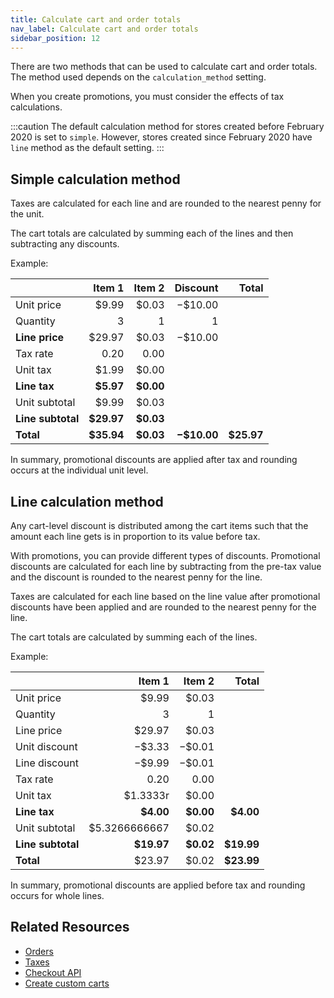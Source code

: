 ```yaml
---
title: Calculate cart and order totals
nav_label: Calculate cart and order totals
sidebar_position: 12
---
```


There are two methods that can be used to calculate cart and order totals. The method used depends on the `calculation_method` setting.

When you create promotions, you must consider the effects of tax calculations.

:::caution
The default calculation method for stores created before February 2020 is set to `simple`. However, stores created since February 2020 have `line` method as the default setting.
:::

## Simple calculation method

Taxes are calculated for each line and are rounded to the nearest penny for the unit.

The cart totals are calculated by summing each of the lines and then subtracting any discounts.

Example:

|                 |     Item 1 |    Item 2 |  Discount |   Total   |
| :-------------- | ---------: | --------: | --------: | ---------: |
| Unit price      |      $9.99 |     $0.03 |   −$10.00 |           |
| Quantity        |          3 |         1 |         1 |           |
| **Line price**  |     $29.97 |     $0.03 |   −$10.00 |           |
| Tax rate        |       0.20 |      0.00 |           |           |
| Unit tax        |      $1.99 |     $0.00 |           |           |
| **Line tax**    |  **$5.97** | **$0.00** |           |           |
| Unit subtotal   |      $9.99 |     $0.03 |           |           |
|**Line subtotal**| **$29.97** | **$0.03** |           |           |
|**Total**        | **$35.94** | **$0.03** |**−$10.00**| **$25.97** |

In summary, promotional discounts are applied after tax and rounding occurs at the individual unit level.

## Line calculation method

Any cart-level discount is distributed among the cart items such that the amount each line gets is in proportion to its value before tax.

With promotions, you can provide different types of discounts. Promotional discounts are calculated for each line by subtracting from the pre-tax value and the discount is rounded to the nearest penny for the line.

Taxes are calculated for each line based on the line value after promotional discounts have been applied and are rounded to the nearest penny for the line.

The cart totals are calculated by summing each of the lines.

Example:

|                 |   Item 1 |  Item 2 |  Total    |
| :-------------- | -------: | ------: | ---------: |
| Unit price      |    $9.99 |   $0.03 |           |
| Quantity        |        3 |       1 |           |
| Line price      |   $29.97 |   $0.03 |           |
| Unit discount   |   −$3.33 |  −$0.01 |           |
| Line discount   |   −$9.99 |  −$0.01 |           |
| Tax rate        |     0.20 |    0.00 |           |
| Unit tax        | $1.3333r |   $0.00 |           |
|**Line tax**     | **$4.00**|**$0.00**| **$4.00** |
| Unit subtotal   |$5.3266666667|$0.02 |           |
|**Line subtotal**|**$19.97**|**$0.02**| **$19.99** |
| **Total**       |   $23.97 |   $0.02 | **$23.99** |

In summary, promotional discounts are applied before tax and rounding occurs for whole lines.

## Related Resources

- [Orders](/docs/commerce-cloud/orders/orders.md)
- [Taxes](/docs/commerce-cloud/carts/tax-items/taxes)
- [Checkout API](/docs/commerce-cloud/checkout)
- [Create custom carts](/docs/commerce-cloud/carts/create-custom-cart-items)
